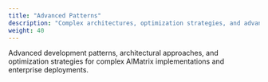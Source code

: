 ```yaml
---
title: "Advanced Patterns"
description: "Complex architectures, optimization strategies, and advanced implementation patterns for AIMatrix."
weight: 40
---
```


Advanced development patterns, architectural approaches, and optimization strategies for complex AIMatrix implementations and enterprise deployments.